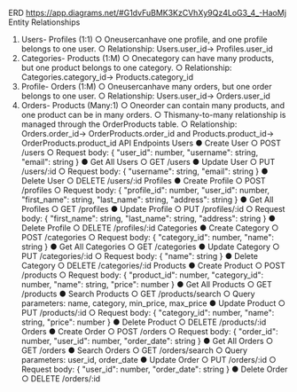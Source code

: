 ERD
https://app.diagrams.net/#G1dvFuBMK3KzCVhXy9Qz4LoG3_4_-HaoMj
 Entity Relationships
 1. Users- Profiles (1:1)
 ○ Oneusercanhave one profile, and one profile belongs to one user.
 ○ Relationship: Users.user_id-> Profiles.user_id
 2. Categories- Products (1:M)
 ○ Onecategory can have many products, but one product belongs to one category.
 ○ Relationship: Categories.category_id-> Products.category_id
 3. Profile- Orders (1:M)
 ○ Oneusercanhave many orders, but one order belongs to one user.
 ○ Relationship: Users.user_id-> Orders.user_id
 4. Orders- Products (Many:1)
 ○ Oneorder can contain many products, and one product can be in many orders.
 ○ Thismany-to-many relationship is managed through the OrderProducts table.
 ○ Relationship: Orders.order_id-> OrderProducts.order_id and
 Products.product_id-> OrderProducts.product_id
 API Endpoints
Users
 ● Create User
 ○ POST /users
 ○ Request body: { "user_id": number, "username": string,
 "email": string }
 ● Get All Users
 ○ GET /users
 ● Update User
 ○ PUT /users/:id
 ○ Request body: { "username": string, "email": string }
 ● Delete User
 ○ DELETE /users/:id
 Profiles
 ● Create Profile
 ○ POST /profiles
 ○ Request body: { "profile_id": number, "user_id": number,
 "first_name": string, "last_name": string, "address": string
 }
 ● Get All Profiles
 ○ GET /profiles
 ● Update Profile
 ○ PUT /profiles/:id
 ○ Request body: { "first_name": string, "last_name": string,
 "address": string }
 ● Delete Profile
 ○ DELETE /profiles/:id
 Categories
 ● Create Category
 ○ POST /categories
 ○ Request body: { "category_id": number, "name": string }
 ● Get All Categories
 ○ GET /categories
 ● Update Category
 ○ PUT /categories/:id
○ Request body: { "name": string }
 ● Delete Category
 ○ DELETE /categories/:id
 Products
 ● Create Product
 ○ POST /products
 ○ Request body: { "product_id": number, "category_id": number,
 "name": string, "price": number }
 ● Get All Products
 ○ GET /products
 ● Search Products
 ○ GET /products/search
 ○ Query parameters: name, category, min_price, max_price
 ● Update Product
 ○ PUT /products/:id
 ○ Request body: { "category_id": number, "name": string,
 "price": number }
 ● Delete Product
 ○ DELETE /products/:id
 Orders
 ● Create Order
 ○ POST /orders
 ○ Request body: { "order_id": number, "user_id": number,
 "order_date": string }
 ● Get All Orders
 ○ GET /orders
 ● Search Orders
 ○ GET /orders/search
 ○ Query parameters: user_id, order_date
 ● Update Order
 ○ PUT /orders/:id
 ○ Request body: { "user_id": number, "order_date": string }
 ● Delete Order
 ○ DELETE /orders/:id
